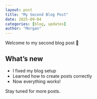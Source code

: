 ```yaml
---
layout: post
title: "My Second Blog Post"
date: 2025-09-04
categories: [blog, updates]
author: "Morgan"
---
```


Welcome to my second blog post 🚀  

## What’s new
- I fixed my blog setup  
- Learned how to create posts correctly  
- Now everything works!  

Stay tuned for more posts.
